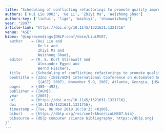 ```yaml
---
title: "Scheduling of conflicting refactorings to promote quality improvement"
authors: ['Hui Liu 0003', 'Ge Li', 'Zhiyi Ma', 'Weizhong Shao']
authors-key: ['liuhui', 'lige', 'mazhiyi', 'shaoweizhong']
year: "2007"
article-link: "https://doi.org/10.1145/1321631.1321716"
venue: "ASE"
bibex: "@inproceedings{DBLP:conf/kbse/LiuLMS07,
  author    = {Hui Liu and
               Ge Li and
               Zhiyi Ma and
               Weizhong Shao},
  editor    = {R. E. Kurt Stirewalt and
               Alexander Egyed and
               Bernd Fischer},
  title     = {Scheduling of conflicting refactorings to promote quality improvement},
  booktitle = {22nd {IEEE/ACM} International Conference on Automated Software Engineering
               {(ASE} 2007), November 5-9, 2007, Atlanta, Georgia, {USA}},
  pages     = {489--492},
  publisher = {{ACM}},
  year      = {2007},
  url       = {https://doi.org/10.1145/1321631.1321716},
  doi       = {10.1145/1321631.1321716},
  timestamp = {Tue, 06 Nov 2018 16:58:23 +0100},
  biburl    = {https://dblp.org/rec/conf/kbse/LiuLMS07.bib},
  bibsource = {dblp computer science bibliography, https://dblp.org}
}"
---
```

